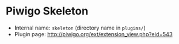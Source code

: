 # Piwigo Skeleton

* Internal name: `skeleton` (directory name in `plugins/`)
* Plugin page: http://piwigo.org/ext/extension_view.php?eid=543

